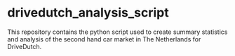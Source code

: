 # drivedutch_analysis_script
This repository contains the python script used to create summary statistics and analysis of the second hand car market in The Netherlands for DriveDutch.
